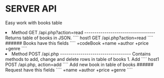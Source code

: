 SERVER API
============
Easy work with books table
<li>Method GET /api.php?action=read
-----------------------------------
  Returns table of books in JSON.
````
  host1 GET /api.php?action=read
````
  ###### Books have this fields
  ````
  +codeBook
  +name
  +author
  +price
  +genre
  ````
<li>Method POST /api.php
 -----------------------------------
  Contains methods to add, change and delete rows in table of books
  1. Add
  ````
  host1 POST /api.php, action=add
  ````
  Add new book in table of books
  ###### Request have this fields
  ````
   +name
  +author
  +price
  +genre
  ````
  
